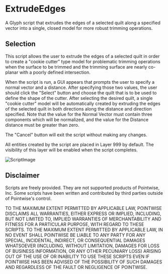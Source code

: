 # ExtrudeEdges
A Glyph script that extrudes the edges of a selected quilt along a specified vector into a single, closed model for more robust trimming operations.

## Selection
This script allows the user to extrude the edges of a selected quilt in order to create a "cookie cutter" type model for problematic trimming operations when the surface to be trimmed and the trimming surface are nearly co-planar with a poorly defined intersection.

When the script is run, a GUI appears that prompts the user to specify a normal vector and a distance. After specifying those two values, the user should click the "Select" button and choose the quilt that is to be used to define the shape of the cutter. After selecting the desired quilt, a single "cookie cutter" model will be automatically created by extruding the edges of the selected quilt in both directions along the distance and direction specified. Note that the value for the Normal Vector must contain three components which will be normalized, and the value for the Distance distance must be greater than zero.

The "Cancel" button will exit the script without making any changes.

All entities created by the script are placed in Layer 999 by default. The visibility of this layer will be enabled when the script completes.

![ScriptImage](https://raw.github.com/pointwise/ExtrudeEdges/master/GUI.png)

## Disclaimer
Scripts are freely provided. They are not supported products of
Pointwise, Inc. Some scripts have been written and contributed by third
parties outside of Pointwise's control.

TO THE MAXIMUM EXTENT PERMITTED BY APPLICABLE LAW, POINTWISE DISCLAIMS
ALL WARRANTIES, EITHER EXPRESS OR IMPLIED, INCLUDING, BUT NOT LIMITED
TO, IMPLIED WARRANTIES OF MERCHANTABILITY AND FITNESS FOR A PARTICULAR
PURPOSE, WITH REGARD TO THESE SCRIPTS. TO THE MAXIMUM EXTENT PERMITTED
BY APPLICABLE LAW, IN NO EVENT SHALL POINTWISE BE LIABLE TO ANY PARTY
FOR ANY SPECIAL, INCIDENTAL, INDIRECT, OR CONSEQUENTIAL DAMAGES
WHATSOEVER (INCLUDING, WITHOUT LIMITATION, DAMAGES FOR LOSS OF BUSINESS
INFORMATION, OR ANY OTHER PECUNIARY LOSS) ARISING OUT OF THE USE OF OR
INABILITY TO USE THESE SCRIPTS EVEN IF POINTWISE HAS BEEN ADVISED OF THE
POSSIBILITY OF SUCH DAMAGES AND REGARDLESS OF THE FAULT OR NEGLIGENCE OF
POINTWISE.
	 


